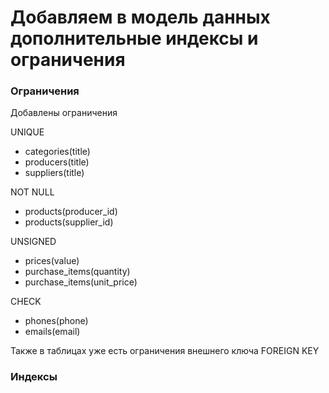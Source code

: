 # Добавляем в модель данных дополнительные индексы и ограничения

### Ограничения

Добавлены ограничения

UNIQUE
- categories(title)
- producers(title)
- suppliers(title)

NOT NULL
- products(producer_id)
- products(supplier_id)

UNSIGNED
- prices(value)
- purchase_items(quantity)
- purchase_items(unit_price)

CHECK
- phones(phone)
- emails(email)

Также в таблицах уже есть ограничения внешнего ключа
FOREIGN KEY

### Индексы